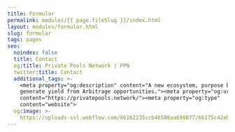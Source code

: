 ```yaml
---
title: Formular
permalink: modules/{{ page.fileSlug }}/index.html
layout: modules/formular.html
slug: formular
tags: pages
seo:
  noindex: false
  title: Contact
  og:title: Private Pools Network | PPN
  twitter:title: Contact
  additional_tags: >-
    <meta property="og:description" content="A new ecosystem, purpose built to
    generate yield from Arbitrage opportunities."><meta property="og:url"
    content="https://privatepools.network/"><meta property="og:type"
    content="website">
  og:image: >-
    https://uploads-ssl.webflow.com/66162235ccb46588aa690877/66175c42ebc0ce580e5b9283_opengraph.jpg
---
```



